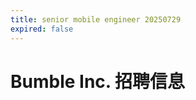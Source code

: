 ```yaml
---
title: senior mobile engineer 20250729
expired: false
---
```


# Bumble Inc. 招聘信息

<JobPostingTable job-posting-json-path="bumble/data/senior-mobile-engineer-20250729" />